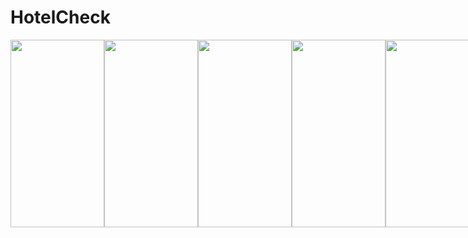 # HotelCheck
<div style="display:flex">
<img src="https://user-images.githubusercontent.com/72340009/136236892-03c71eb8-e3ca-4324-a040-4819dd54a826.jpg" width="150" height="300">
<img src="https://user-images.githubusercontent.com/72340009/136236901-6f794e6d-e867-4356-9545-69faee290b11.jpg" width="150" height="300">
<img src="https://user-images.githubusercontent.com/72340009/136236904-b2b8fab2-cd3d-4ff4-b90a-5de566a45074.jpg" width="150" height="300">
<img src="https://user-images.githubusercontent.com/72340009/136236909-fdfd2b4b-c52c-4db9-8abc-7000ebc6b5a1.jpg" width="150" height="300">
<img src="https://user-images.githubusercontent.com/72340009/136236913-11ce7c15-6196-4dc7-803e-82a6a9cb9295.jpg" width="150" height="300">
<img src="https://user-images.githubusercontent.com/72340009/136236917-3373cfb7-2448-43a9-9e6d-1abefecfe04b.jpg" width="150" height="300">
</div>
